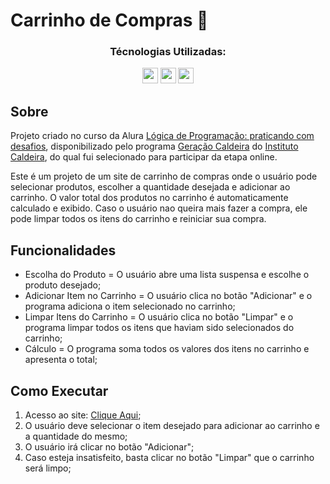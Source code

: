 # Carrinho de Compras 🛒

<div align="center">
  <h3>Técnologias Utilizadas:</h3>
  <img src="https://cdn.jsdelivr.net/gh/devicons/devicon@latest/icons/javascript/javascript-original.svg" width="25" height="25" />
  <img src="https://cdn.jsdelivr.net/gh/devicons/devicon@latest/icons/html5/html5-original.svg" width="25" height="25"" />
  <img src="https://cdn.jsdelivr.net/gh/devicons/devicon@latest/icons/css3/css3-original.svg" width="25" height="25" />
</div>

## Sobre
Projeto criado no curso da Alura [Lógica de Programação: praticando com desafios](https://cursos.alura.com.br/course/logica-programacao-praticando-desafios), disponibilizado pelo programa [Geração Caldeira](https://www.geracaocaldeira.org/) do [Instituto Caldeira](https://institutocaldeira.org.br/), do qual fui selecionado para participar da etapa online.<br>

Este é um projeto de um site de carrinho de compras onde o usuário pode selecionar produtos, escolher a quantidade desejada e adicionar ao carrinho. O valor total dos produtos no carrinho é automaticamente calculado e exibido. Caso o usuário nao queira mais fazer a compra, ele pode limpar todos os itens do carrinho e reiniciar sua compra.

## Funcionalidades
-  Escolha do Produto = O usuário abre uma lista suspensa e escolhe o produto desejado;
-  Adicionar Item no Carrinho = O usuário clica no botão "Adicionar" e o programa adiciona o item selecionado no carrinho;
-  Limpar Itens do Carrinho = O usuário clica no botão "Limpar" e o programa limpar todos os itens que haviam sido selecionados do carrinho;
-  Cálculo = O programa soma todos os valores dos itens no carrinho e apresenta o total;

## Como Executar
1. Acesso ao site: [Clique Aqui](https://rafaelmainieri.github.io/carrinho-compras/);
2. O usuário deve selecionar o item desejado para adicionar ao carrinho e a quantidade do mesmo;
3. O usuário irá clicar no botão "Adicionar";
4. Caso esteja insatisfeito, basta clicar no botão "Limpar" que o carrinho será limpo;
